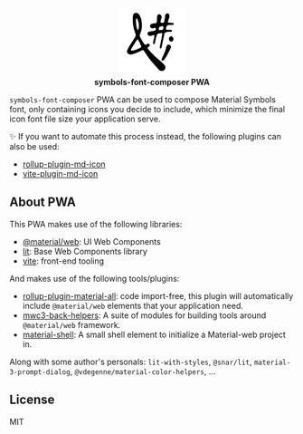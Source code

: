 <div align="center">
<img src="https://raw.githubusercontent.com/vdegenne/symbols-font-composer/main/public/logo.svg" width=120><br>
<b>symbols-font-composer PWA</b>
</div>

`symbols-font-composer` PWA can be used to compose Material Symbols font, only containing icons you decide to include, which minimize the final icon font file size your application serve.

✨ If you want to automate this process instead, the following plugins can also be used:

- [rollup-plugin-md-icon](https://github.com/vdegenne/rollup-plugin-md-icon)
- [vite-plugin-md-icon](https://github.com/vdegenne/vite-plugin-md-icon)

## About PWA

This PWA makes use of the following libraries:

- [@material/web](https://github.com/material-components/material-web): UI Web Components
- [lit](https://github.com/lit/lit): Base Web Components library
- [vite](https://github.com/vitejs/vite): front-end tooling

And makes use of the following tools/plugins:

- [rollup-plugin-material-all](https://www.npmjs.com/package/rollup-plugin-material-all): code import-free, this plugin will automatically include `@material/web` elements that your application need.
- [mwc3-back-helpers](https://github.com/vdegenne/mwc3-back-helpers): A suite of modules for building tools around `@material/web` framework.
- [material-shell](https://www.npmjs.com/package/material-shell): A small shell element to initialize a Material-web project in.

Along with some author's personals: `lit-with-styles`, `@snar/lit`, `material-3-prompt-dialog`, `@vdegenne/material-color-helpers`, ...

## License

MIT
